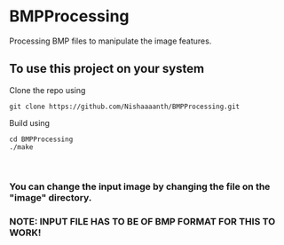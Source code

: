 # BMPProcessing
Processing BMP files to manipulate the image features.
<br/>

## To use this project on your system
Clone the repo using
```
git clone https://github.com/Nishaaaanth/BMPProcessing.git
```

Build using
```
cd BMPProcessing
./make
```
<br/>

### You can change the input image by changing the file on the "image" directory.
### NOTE: INPUT FILE HAS TO BE OF BMP FORMAT FOR THIS TO WORK!